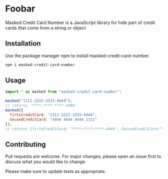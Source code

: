 # Foobar

Masked Credit Card Number is a JavaScript library for hide part of credit cards that come from a string or object

## Installation

Use the package manager npm to install masked-credit-card-number.

```bash
npm i masked-credit-card-number
```

## Usage

```javascript
import * as masked from "masked-credit-card-number";

masked("1111-2222-3333-4444");
// returns '****-****-****-4444'
masked({
  firtsCreditCard: "1111-2222-3333-4444",
  SecondCreditCard: "4444 4444 4444 1111"
});
// returns {firtsCreditCard: "****-****-****-4444", SecondCreditCard:"**** **** **** 1111"}
```

## Contributing

Pull requests are welcome. For major changes, please open an issue first to discuss what you would like to change.

Please make sure to update tests as appropriate.
